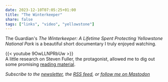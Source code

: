 ```yaml
---
date: 2023-12-10T07:05:25+01:00
title: "The Winterkeeper"
share: false
tags: ["links", "video", "yellowstone"]
---
```

The Guardian's *The Winterkeeper: A Lifetime Spent Protecting Yellowstone National Park* is a beautiful short documentary I truly enjoyed watching.

{{< youtube 9OwLLNPRbUw >}}
<br/>
A little research on Steven Fuller, the protagonist, allowed me to dig out some promising [reading material](https://mountainjournal.org/a-winterkeeper-remembers-his-piece-in-natgo).

*Subscribe to the [newsletter][nl], the [RSS feed][rss], or [follow me on Mastodon][m]*

 [rss]: https://nicolaiarocci.com/index.xml
 [m]: https://fosstodon.org/@nicola
 [nl]: https://nicolaiarocci.substack.com
